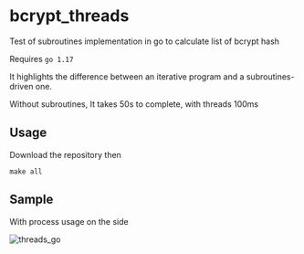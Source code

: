 # bcrypt_threads
Test of subroutines implementation in go to calculate list of bcrypt hash

Requires `go 1.17`

It highlights the difference between an iterative program and a subroutines-driven one.

Without subroutines, It takes 50s to complete, with threads 100ms

## Usage

Download the repository then

`make all`

## Sample

With process usage on the side

![threads_go](https://user-images.githubusercontent.com/72258375/148839199-2484d111-74e1-43d7-a0b4-d9c6073f748d.gif)



